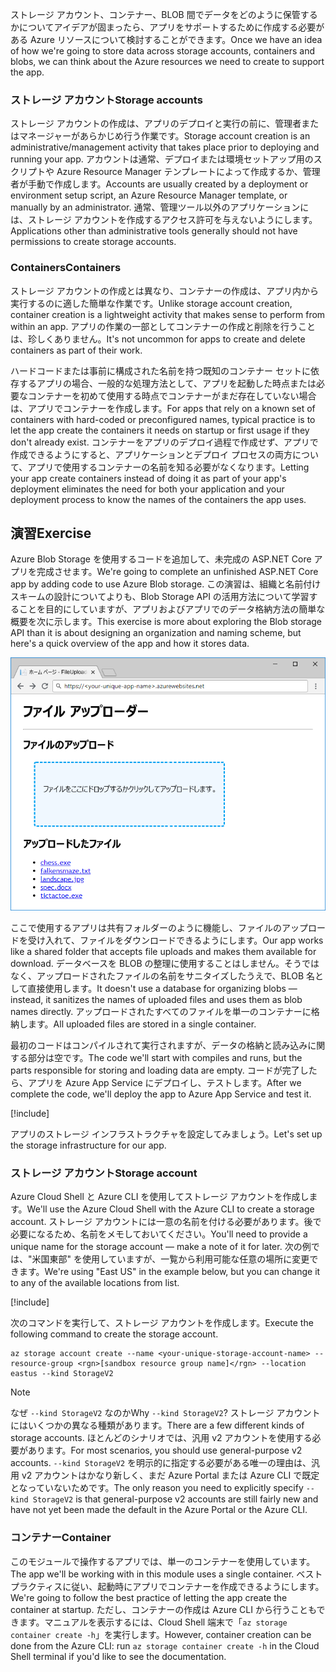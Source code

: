 <span data-ttu-id="af318-101">ストレージ アカウント、コンテナー、BLOB 間でデータをどのように保管するかについてアイデアが固まったら、アプリをサポートするために作成する必要がある Azure リソースについて検討することができます。</span><span class="sxs-lookup"><span data-stu-id="af318-101">Once we have an idea of how we're going to store data across storage accounts, containers and blobs, we can think about the Azure resources we need to create to support the app.</span></span>

### <a name="storage-accounts"></a><span data-ttu-id="af318-102">ストレージ アカウント</span><span class="sxs-lookup"><span data-stu-id="af318-102">Storage accounts</span></span>

<span data-ttu-id="af318-103">ストレージ アカウントの作成は、アプリのデプロイと実行の前に、管理者またはマネージャーがあらかじめ行う作業です。</span><span class="sxs-lookup"><span data-stu-id="af318-103">Storage account creation is an administrative/management activity that takes place prior to deploying and running your app.</span></span> <span data-ttu-id="af318-104">アカウントは通常、デプロイまたは環境セットアップ用のスクリプトや Azure Resource Manager テンプレートによって作成するか、管理者が手動で作成します。</span><span class="sxs-lookup"><span data-stu-id="af318-104">Accounts are usually created by a deployment or environment setup script, an Azure Resource Manager template, or manually by an administrator.</span></span> <span data-ttu-id="af318-105">通常、管理ツール以外のアプリケーションには、ストレージ アカウントを作成するアクセス許可を与えないようにします。</span><span class="sxs-lookup"><span data-stu-id="af318-105">Applications other than administrative tools generally should not have permissions to create storage accounts.</span></span>

### <a name="containers"></a><span data-ttu-id="af318-106">Containers</span><span class="sxs-lookup"><span data-stu-id="af318-106">Containers</span></span>

<span data-ttu-id="af318-107">ストレージ アカウントの作成とは異なり、コンテナーの作成は、アプリ内から実行するのに適した簡単な作業です。</span><span class="sxs-lookup"><span data-stu-id="af318-107">Unlike storage account creation, container creation is a lightweight activity that makes sense to perform from within an app.</span></span> <span data-ttu-id="af318-108">アプリの作業の一部としてコンテナーの作成と削除を行うことは、珍しくありません。</span><span class="sxs-lookup"><span data-stu-id="af318-108">It's not uncommon for apps to create and delete containers as part of their work.</span></span>

<span data-ttu-id="af318-109">ハードコードまたは事前に構成された名前を持つ既知のコンテナー セットに依存するアプリの場合、一般的な処理方法として、アプリを起動した時点または必要なコンテナーを初めて使用する時点でコンテナーがまだ存在していない場合は、アプリでコンテナーを作成します。</span><span class="sxs-lookup"><span data-stu-id="af318-109">For apps that rely on a known set of containers with hard-coded or preconfigured names, typical practice is to let the app create the containers it needs on startup or first usage if they don't already exist.</span></span> <span data-ttu-id="af318-110">コンテナーをアプリのデプロイ過程で作成せず、アプリで作成できるようにすると、アプリケーションとデプロイ プロセスの両方について、アプリで使用するコンテナーの名前を知る必要がなくなります。</span><span class="sxs-lookup"><span data-stu-id="af318-110">Letting your app create containers instead of doing it as part of your app's deployment eliminates the need for both your application and your deployment process to know the names of the containers the app uses.</span></span>

## <a name="exercise"></a><span data-ttu-id="af318-111">演習</span><span class="sxs-lookup"><span data-stu-id="af318-111">Exercise</span></span>

<span data-ttu-id="af318-112">Azure Blob Storage を使用するコードを追加して、未完成の ASP.NET Core アプリを完成させます。</span><span class="sxs-lookup"><span data-stu-id="af318-112">We're going to complete an unfinished ASP.NET Core app by adding code to use Azure Blob storage.</span></span> <span data-ttu-id="af318-113">この演習は、組織と名前付けスキームの設計についてよりも、Blob Storage API の活用方法について学習することを目的にしていますが、アプリおよびアプリでのデータ格納方法の簡単な概要を次に示します。</span><span class="sxs-lookup"><span data-stu-id="af318-113">This exercise is more about exploring the Blob storage API than it is about designing an organization and naming scheme, but here's a quick overview of the app and how it stores data.</span></span>

![FileUploader Web アプリのスクリーンショット](../media/4-fileuploader-with-files.PNG)

<span data-ttu-id="af318-115">ここで使用するアプリは共有フォルダーのように機能し、ファイルのアップロードを受け入れて、ファイルをダウンロードできるようにします。</span><span class="sxs-lookup"><span data-stu-id="af318-115">Our app works like a shared folder that accepts file uploads and makes them available for download.</span></span> <span data-ttu-id="af318-116">データベースを BLOB の整理に使用することはしません。そうではなく、アップロードされたファイルの名前をサニタイズしたうえで、BLOB 名として直接使用します。</span><span class="sxs-lookup"><span data-stu-id="af318-116">It doesn't use a database for organizing blobs &mdash; instead, it sanitizes the names of uploaded files and uses them as blob names directly.</span></span> <span data-ttu-id="af318-117">アップロードされたすべてのファイルを単一のコンテナーに格納します。</span><span class="sxs-lookup"><span data-stu-id="af318-117">All uploaded files are stored in a single container.</span></span>

<span data-ttu-id="af318-118">最初のコードはコンパイルされて実行されますが、データの格納と読み込みに関する部分は空です。</span><span class="sxs-lookup"><span data-stu-id="af318-118">The code we'll start with compiles and runs, but the parts responsible for storing and loading data are empty.</span></span> <span data-ttu-id="af318-119">コードが完了したら、アプリを Azure App Service にデプロイし、テストします。</span><span class="sxs-lookup"><span data-stu-id="af318-119">After we complete the code, we'll deploy the app to Azure App Service and test it.</span></span>

[!include[](../../../includes/azure-sandbox-activate.md)]

<span data-ttu-id="af318-120">アプリのストレージ インフラストラクチャを設定してみましょう。</span><span class="sxs-lookup"><span data-stu-id="af318-120">Let's set up the storage infrastructure for our app.</span></span>

### <a name="storage-account"></a><span data-ttu-id="af318-121">ストレージ アカウント</span><span class="sxs-lookup"><span data-stu-id="af318-121">Storage account</span></span>

<span data-ttu-id="af318-122">Azure Cloud Shell と Azure CLI を使用してストレージ アカウントを作成します。</span><span class="sxs-lookup"><span data-stu-id="af318-122">We'll use the Azure Cloud Shell with the Azure CLI to create a storage account.</span></span> <span data-ttu-id="af318-123">ストレージ アカウントには一意の名前を付ける必要があります。後で必要になるため、名前をメモしておいてください。</span><span class="sxs-lookup"><span data-stu-id="af318-123">You'll need to provide a unique name for the storage account &mdash; make a note of it for later.</span></span> <span data-ttu-id="af318-124">次の例では、"米国東部" を使用していますが、一覧から利用可能な任意の場所に変更できます。</span><span class="sxs-lookup"><span data-stu-id="af318-124">We're using "East US" in the example below, but you can change it to any of the available locations from list.</span></span>

[!include[](../../../includes/azure-sandbox-regions-first-mention-note.md)]

<span data-ttu-id="af318-125">次のコマンドを実行して、ストレージ アカウントを作成します。</span><span class="sxs-lookup"><span data-stu-id="af318-125">Execute the following command to create the storage account.</span></span> 

```azurecli
az storage account create --name <your-unique-storage-account-name> --resource-group <rgn>[sandbox resource group name]</rgn> --location eastus --kind StorageV2
```

> [!NOTE]
> <span data-ttu-id="af318-126">なぜ `--kind StorageV2` なのか</span><span class="sxs-lookup"><span data-stu-id="af318-126">Why `--kind StorageV2`?</span></span> <span data-ttu-id="af318-127">ストレージ アカウントにはいくつかの異なる種類があります。</span><span class="sxs-lookup"><span data-stu-id="af318-127">There are a few different kinds of storage accounts.</span></span> <span data-ttu-id="af318-128">ほとんどのシナリオでは、汎用 v2 アカウントを使用する必要があります。</span><span class="sxs-lookup"><span data-stu-id="af318-128">For most scenarios, you should use general-purpose v2 accounts.</span></span> <span data-ttu-id="af318-129">`--kind StorageV2` を明示的に指定する必要がある唯一の理由は、汎用 v2 アカウントはかなり新しく、まだ Azure Portal または Azure CLI で既定となっていないためです。</span><span class="sxs-lookup"><span data-stu-id="af318-129">The only reason you need to explicitly specify `--kind StorageV2` is that general-purpose v2 accounts are still fairly new and have not yet been made the default in the Azure Portal or the Azure CLI.</span></span>

### <a name="container"></a><span data-ttu-id="af318-130">コンテナー</span><span class="sxs-lookup"><span data-stu-id="af318-130">Container</span></span>

<span data-ttu-id="af318-131">このモジュールで操作するアプリでは、単一のコンテナーを使用しています。</span><span class="sxs-lookup"><span data-stu-id="af318-131">The app we'll be working with in this module uses a single container.</span></span> <span data-ttu-id="af318-132">ベスト プラクティスに従い、起動時にアプリでコンテナーを作成できるようにします。</span><span class="sxs-lookup"><span data-stu-id="af318-132">We're going to follow the best practice of letting the app create the container at startup.</span></span> <span data-ttu-id="af318-133">ただし、コンテナーの作成は Azure CLI から行うこともできます。マニュアルを表示するには、Cloud Shell 端末で「`az storage container create -h`」を実行します。</span><span class="sxs-lookup"><span data-stu-id="af318-133">However, container creation can be done from the Azure CLI: run `az storage container create -h` in the Cloud Shell terminal if you'd like to see the documentation.</span></span>